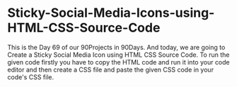 # Sticky-Social-Media-Icons-using-HTML-CSS-Source-Code
This is the Day 69 of our 90Projects in 90Days. And today, we are going to Create a Sticky Social Media Icon using HTML CSS Source Code.   To run the given code firstly you have to copy the HTML code and run it into your code editor and then create a CSS file and paste the given CSS code in your code's CSS file.
